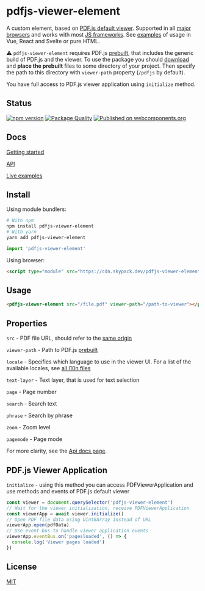 # pdfjs-viewer-element

A custom element, based on [PDF.js default viewer](https://mozilla.github.io/pdf.js/web/viewer.html). Supported in all [major browsers](https://caniuse.com/custom-elementsv1) and works with most [JS frameworks](https://custom-elements-everywhere.com/). See [examples](https://alekswebnet.github.io/pdfjs-viewer-element/#demo) of usage in Vue, React and Svelte or pure HTML.

⚠️ `pdfjs-viewer-element` requires PDF.js [prebuilt](http://mozilla.github.io/pdf.js/getting_started/), that includes the generic build of PDF.js and the viewer. To use the package you should [download](http://mozilla.github.io/pdf.js/getting_started/) and **place the prebuilt** files to some directory of your project. Then specify the path to this directory with `viewer-path` property (`/pdfjs` by default).

You have full access to PDF.js viewer application using `initialize` method. 

## Status

[![npm version](https://img.shields.io/npm/v/pdfjs-viewer-element?logo=npm&logoColor=fff)](https://www.npmjs.com/package/pdfjs-viewer-element)
[![Package Quality](https://packagequality.com/shield/pdfjs-viewer-element.svg)](https://packagequality.com/#?package=pdfjs-viewer-element)
[![Published on webcomponents.org](https://img.shields.io/badge/webcomponents.org-published-blue.svg)](https://www.webcomponents.org/element/pdfjs-viewer-element)

## Docs

[Getting started](https://alekswebnet.github.io/pdfjs-viewer-element/)

[API](https://alekswebnet.github.io/pdfjs-viewer-element/#api)

[Live examples](https://alekswebnet.github.io/pdfjs-viewer-element/#demo)

## Install

Using module bundlers:

```bash
# With npm
npm install pdfjs-viewer-element
# With yarn
yarn add pdfjs-viewer-element
```

```javascript
import 'pdfjs-viewer-element'
```

Using browser:

```html
<script type="module" src="https://cdn.skypack.dev/pdfjs-viewer-element"></script>
```

## Usage

```html
<pdfjs-viewer-element src="/file.pdf" viewer-path="/path-to-viewer"></pdfjs-viewer-element>
```

## Properties

`src` - PDF file URL, should refer to the [same origin](https://github.com/mozilla/pdf.js/wiki/Frequently-Asked-Questions#can-i-load-a-pdf-from-another-server-cross-domain-request) 

`viewer-path` - Path to PDF.js [prebuilt](http://mozilla.github.io/pdf.js/getting_started/)

`locale` -  Specifies which language to use in the viewer UI. For a list of the available locales, see [all l10n files](https://github.com/mozilla/pdf.js/tree/master/l10n)

`text-layer` - Text layer, that is used for text selection

`page` - Page number

`search` - Search text

`phrase` - Search by phrase

`zoom` - Zoom level

`pagemode` - Page mode

For more clarity, see the [Api docs page](https://alekswebnet.github.io/pdfjs-viewer-element/#api).

## PDF.js Viewer Application

`initialize` - using this method you can access PDFViewerApplication and use methods and events of PDF.js default viewer

```javascript
const viewer = document.querySelector('pdfjs-viewer-element')
// Wait for the viewer initialization, receive PDFViewerApplication
const viewerApp = await viewer.initialize()
// Open PDF file data using Uint8Array instead of URL
viewerApp.open(pdfData)
// Use event bus to handle viewer application events
viewerApp.eventBus.on('pagesloaded', () => {
  console.log('Viewer pages loaded')
})
```

## License
[MIT](http://opensource.org/licenses/MIT)
